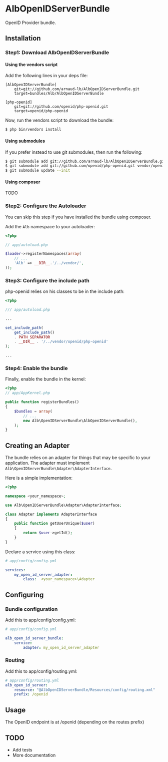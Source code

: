# AlbOpenIDServerBundle

OpenID Provider bundle.

## Installation

### Step1: Download AlbOpenIDServerBundle

#### Using the vendors script

Add the following lines in your deps file:

```
[AlbOpenIDServerBundle]
    git=git://github.com/arnaud-lb/AlbOpenIDServerBundle.git
    target=bundles/Alb/AlbOpenIDServerBundle
    
[php-openid]
    git=git://github.com/openid/php-openid.git
    target=openid/php-openid
```

Now, run the vendors script to download the bundle:

``` sh
$ php bin/vendors install
```

#### Using submodules

If you prefer instead to use git submodules, then run the following:

``` sh
$ git submodule add git://github.com/arnaud-lb/AlbOpenIDServerBundle.git vendor/bundles/Alb/AlbOpenIDServerBundle
$ git submodule add git://github.com/openid/php-openid.git vendor/openid/php-openid
$ git submodule update --init
```

#### Using composer

TODO

### Step2: Configure the Autoloader

You can skip this step if you have installed the bundle using composer.

Add the ``Alb`` namespace to your autoloader:

``` php
<?php

// app/autoload.php

$loader->registerNamespaces(array(
    // ...
    'Alb' => __DIR__.'/../vendor/',
));
```

### Step3: Configure the include path

php-openid relies on his classes to be in the include path:

``` php
<?php

/// app/autoload.php

...

set_include_path(
    get_include_path()
    . PATH_SEPARATOR 
    . __DIR__ . '/../vendor/openid/php-openid'
);

...
```

### Step4: Enable the bundle

Finally, enable the bundle in the kernel:

``` php
<?php
// app/AppKernel.php

public function registerBundles()
{
    $bundles = array(
        // ...
        new Alb\OpenIDServerBundle\AlbOpenIDServerBundle(),
    );
}
```

## Creating an Adapter

The bundle relies on an adapter for things that may be specific to your application. The adapter must implement `Alb\OpenIDServerBundle\Adapter\AdapterInterface`.

Here is a simple implementation:

``` php
<?php

namespace <your_namespace>;

use Alb\OpenIDServerBundle\Adapter\AdapterInterface;

class Adapter implements AdapterInterface
{
    public function getUserUnique($user)
    {
        return $user->getId();
    }
}
```

Declare a service using this class:

``` yaml
# app/config/config.yml

services:
    my_open_id_server_adapter:
        class:  <your_namespace>\Adapter
```

## Configuring

### Bundle configuration

Add this to app/config/config.yml:

``` yaml
# app/config/config.yml

alb_open_id_server_bundle:
    service:
        adapter: my_open_id_server_adapter
```

### Routing

Add this to app/config/routing.yml:

``` yaml
# app/config/routing.yml
alb_open_id_server:
    resource: "@AlbOpenIDServerBundle/Resources/config/routing.xml"
    prefix: /openid
```

## Usage

The OpenID endpoint is at /openid (depending on the routes prefix)

## TODO

- Add tests
- More documentation

